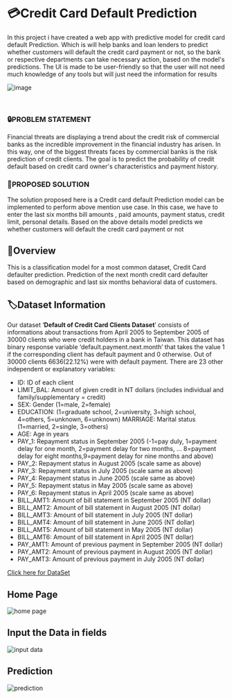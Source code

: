 # **💳Credit Card Default Prediction**

In this project i have created a  web app with predictive model for credit card default Prediction. Which is will help banks and loan lenders to predict whether customers will default 
the credit card payment or not, so the bank or respective departments can take 
necessary action, based on the model's predictions. The UI is made to be user-friendly 
so that the user will not need much knowledge of any tools but will just need the 
information for results

![image](https://user-images.githubusercontent.com/75267160/181108154-0479f193-fde4-412b-a6cf-86869c5e5b6a.png)

<br>

### 🔒**PROBLEM STATEMENT**

Financial threats are displaying a trend about the credit risk of commercial banks 
as the incredible improvement in the financial industry has arisen. In this way, one of 
the biggest threats faces by commercial banks is the risk prediction of credit clients. 
The goal is to predict the probability of credit default based on credit card owner's
characteristics and payment history.
### 🔑**PROPOSED SOLUTION**

The solution proposed here is a Credit card default Prediction model can be 
implemented to perform above mention use case. ln this case, we have to enter the 
last six months bill amounts , paid amounts, payment status, credit limit, personal 
details. Based on the above details model predicts we whether customers will default the credit card payment or not

## 🎯**Overview**
This is a classification model for a most common dataset, Credit Card defaulter prediction. Prediction of the next month credit card defaulter based on demographic and last six months behavioral data of customers.


## 🏷️**Dataset Information**
Our dataset ‘**Default of Credit Card Clients Dataset**’ consists of informations about transactions from April 2005 to September 2005 of 30000 clients who were credit holders in a bank in Taiwan. This dataset has binary response variable ‘default.payment.next.month’ that takes the value 1 if the corresponding client has default payment and 0 otherwise. Out of 30000 clients 6636(22.12%) were with default payment. There are 23 other independent or explanatory variables:

* ID: ID of each client
* LIMIT_BAL: Amount of given credit in NT dollars (includes individual and 
family/supplementary = credit) 
* SEX: Gender (1=male, 2=female) 
* EDUCATION: (1=graduate school, 2=university, 3=high school, 4=others, 5=unknown, 
6=unknown) MARRIAGE: Marital status (1=married, 2=single, 3=others) 
* AGE: Age in years 
* PAY_1: Repayment status in September 2005 (-1=pay duly, 1=payment delay for one 
month, 2=payment delay for two months, … 8=payment delay for eight months,9=payment delay for nine months and above) 
* PAY_2: Repayment status in August 2005 (scale same as above) 
* PAY_3: Repayment status in July 2005 (scale same as above) 
* PAY_4: Repayment status in June 2005 (scale same as above) 
* PAY_5: Repayment status in May 2005 (scale same as above) 
* PAY_6: Repayment status in April 2005 (scale same as above) 
* BILL_AMT1: Amount of bill statement in September 2005 (NT dollar) 
* BILL_AMT2: Amount of bill statement in August 2005 (NT dollar) 
* BILL_AMT3: Amount of bill statement in July 2005 (NT dollar) 
* BILL_AMT4: Amount of bill statement in June 2005 (NT dollar) 
* BILL_AMT5: Amount of bill statement in May 2005 (NT dollar) 
* BILL_AMT6: Amount of bill statement in April 2005 (NT dollar) 
* PAY_AMT1: Amount of previous payment in September 2005 (NT dollar) 
* PAY_AMT2: Amount of previous payment in August 2005 (NT dollar) 
* PAY_AMT3: Amount of previous payment in July 2005 (NT dollar)

[Click here for DataSet](https://www.kaggle.com/datasets/uciml/default-of-credit-card-clients-dataset)

## **Home Page**
![home page](https://user-images.githubusercontent.com/102470567/197599680-18778fb5-84e7-44aa-ae03-3ceb05742fa3.png)

## **Input the Data in fields**
![input data](https://user-images.githubusercontent.com/102470567/197599718-2ab1c06c-605d-4246-bd23-e29e19111a77.png)

## **Prediction**
![prediction](https://user-images.githubusercontent.com/102470567/197599744-2de5ac85-1a5d-4bde-aecb-dcadb6309c86.png)



